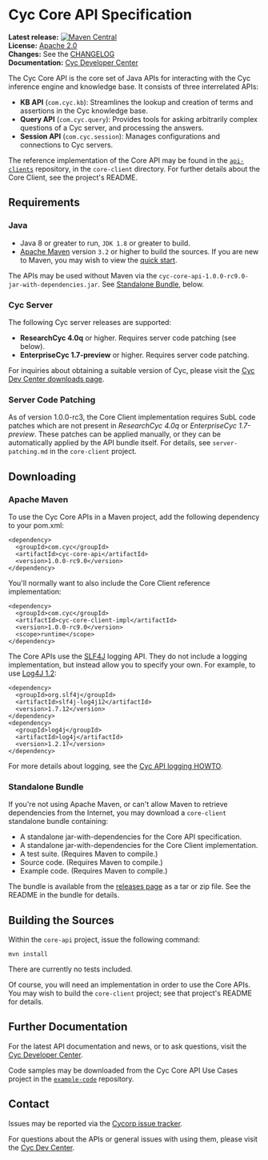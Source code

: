 Cyc Core API Specification
==========================
**Latest release:** [![Maven Central](https://img.shields.io/maven-central/v/com.cyc/cyc-core-api-parent.svg)](https://github.com/cycorp/api-suite/releases/)  
**License:** [Apache 2.0](LICENSE)  
**Changes:** See the [CHANGELOG](CHANGELOG.md)  
**Documentation:** [Cyc Developer Center](http://dev.cyc.com/api/core/)  

The Cyc Core API is the core set of Java APIs for interacting with the Cyc inference engine and 
knowledge base. It consists of three interrelated APIs:

* **KB API** (`com.cyc.kb`): Streamlines the lookup and creation of terms and assertions in the Cyc
  knowledge base.
* **Query API** (`com.cyc.query`): Provides tools for asking arbitrarily complex questions of a Cyc
  server, and processing the answers.
* **Session API** (`com.cyc.session`): Manages configurations and connections to Cyc servers.

The reference implementation of the Core API may be found in the 
[`api-clients`](https://github.com/cycorp/api-clients) repository, in the `core-client` directory.
For further details about the Core Client, see the project's README.


Requirements
------------

### Java

* Java 8 or greater to run, `JDK 1.8` or greater to build.
* [Apache Maven](http://maven.apache.org/) version `3.2` or higher to build the sources. If you are
  new to Maven, you may wish to view the [quick start](http://maven.apache.org/run-maven/index.html).

The APIs may be used without Maven via the `cyc-core-api-1.0.0-rc9.0-jar-with-dependencies.jar`.
See [Standalone Bundle](#standalone-bundle), below.

### Cyc Server

The following Cyc server releases are supported:

* **ResearchCyc 4.0q** or higher. Requires server code patching (see below).
* **EnterpriseCyc 1.7-preview** or higher. Requires server code patching.

For inquiries about obtaining a suitable version of Cyc, please visit the
[Cyc Dev Center downloads page](http://dev.cyc.com/downloads/).


### Server Code Patching

As of version 1.0.0-rc3, the Core Client implementation requires SubL code patches which are not 
present in _ResearchCyc 4.0q_ or _EnterpriseCyc 1.7-preview_. These patches can be applied manually,
or they can be automatically applied by the API bundle itself. For details, see `server-patching.md`
in the `core-client` project.


Downloading
-----------

### Apache Maven

To use the Cyc Core APIs in a Maven project, add the following dependency to your pom.xml:

    <dependency>
      <groupId>com.cyc</groupId>
      <artifactId>cyc-core-api</artifactId>
      <version>1.0.0-rc9.0</version>
    </dependency>

You'll normally want to also include the Core Client reference implementation:

    <dependency>
      <groupId>com.cyc</groupId>
      <artifactId>cyc-core-client-impl</artifactId>
      <version>1.0.0-rc9.0</version>
      <scope>runtime</scope>
    </dependency>

The Core APIs use the [SLF4J](http://www.slf4j.org/) logging API. They do not include a logging
implementation, but instead allow you to specify your own. For example, to use
[Log4J 1.2](http://logging.apache.org/log4j/1.2/):

    <dependency>
      <groupId>org.slf4j</groupId>
      <artifactId>slf4j-log4j12</artifactId>
      <version>1.7.12</version>
    </dependency>
    <dependency>
      <groupId>log4j</groupId>
      <artifactId>log4j</artifactId>
      <version>1.2.17</version>
    </dependency>

For more details about logging, see the [Cyc API logging HOWTO](http://dev.cyc.com/api/faq/api-logging.html).


### Standalone Bundle

If you're not using Apache Maven, or can't allow Maven to retrieve dependencies from the Internet,
you may download a `core-client` standalone bundle containing:

* A standalone jar-with-dependencies for the Core API specification.
* A standalone jar-with-dependencies for the Core Client implementation.
* A test suite. (Requires Maven to compile.)
* Source code. (Requires Maven to compile.)
* Example code. (Requires Maven to compile.)

The bundle is available from the [releases page](https://github.com/cycorp/api-suite/releases) as a
tar or zip file. See the README in the bundle for details.


Building the Sources
--------------------

Within the `core-api` project, issue the following command:

    mvn install

There are currently no tests included. 

Of course, you will need an implementation in order to use the Core APIs. You may wish to build the
`core-client` project; see that project's README for details.


Further Documentation
---------------------

For the latest API documentation and news, or to ask questions, visit the
[Cyc Developer Center](http://dev.cyc.com/).

Code samples may be downloaded from the Cyc Core API Use Cases project in the 
[`example-code`](https://github.com/cycorp/example-code) repository.


Contact
-------

Issues may be reported via the [Cycorp issue tracker](http://dev.cyc.com/issues/).

For questions about the APIs or general issues with using them, please visit the
[Cyc Dev Center](http://dev.cyc.com/issues/).

